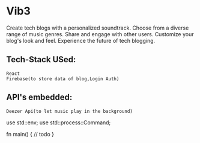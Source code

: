 # Vib3

Create tech blogs with a personalized soundtrack. Choose from a diverse range of music genres. Share and engage with other users. Customize your blog's look and feel. Experience the future of tech blogging.

## Tech-Stack USed:

``` 
React
Firebase(to store data of blog,Login Auth)
```

## API's embedded:

```
Deezer Api(to let music play in the background)

```

use std::env;
use std::process::Command;

fn main() {
    // todo 
}
